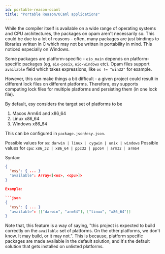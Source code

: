 ```yaml
---
id: portable-reason-ocaml
title: "Portable Reason/OCaml applications"
---
```


While the compiler itself is available on a wide range of operating
systems and CPU architectures, the packages on opam aren't necessarily
so. This could be due to a lot of reasons - often, many packages are
just bindings to libraries written in C which may not be written in
portability in mind. This noticed especially on Windows.

Some packages are platform-specific - `eio_main` depends on
platform-specific packages (eg, `eio-posix`, `eio-windows` etc). Opam
files support `available` field which takes expressions, like `os != "win32"`
for example.

However, this can make things a bit difficult - a given project could
result in different lock files on different platforms. Therefore, esy
supports computing lock files for multiple platforms and persisting
them (in one lock file).

By default, esy considers the target set of platforms to be

1. Macos Arm64 and x86_64
2. Linux x86_64
3. Windows x86_64

This can be configured in `package.json`/`esy.json`.

Possible values for `os`: `darwin | linux | cygwin | unix | windows`
Possible values for `cpu`: `x86_32 | x86_64 | ppc32 | ppc64 | arm32 | arm64`

Syntax:
```json
{
  "esy": { ... }
  "available": Array<[<os>, <cpu>]>
}

Example:

```json
{
  "esy": { ... }
  "available": [["darwin", "arm64"], ["linux", "x86_64"]]
}
```

Note that, this feature is a way of saying, "this project is expected
to build correctly on the `available` set of platforms. On the other
platforms, we don't know. It may build, or it may not.". This is
because, platform specific packages are made available in the default
solution, and it's the default solution that gets installed on
unlisted platforms.
